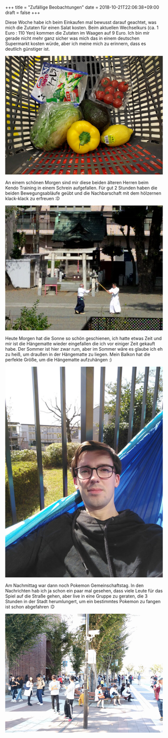 +++
title = "Zufällige Beobachtungen"
date = 2018-10-21T22:06:38+09:00
draft = false
+++

Diese Woche habe ich beim Einkaufen mal bewusst darauf geachtet, was mich die
Zutaten für einen Salat kosten. Beim aktuellen Wechselkurs (ca. 1 Euro : 110 Yen)
kommen die Zutaten im Waagen auf 9 Euro. Ich bin mir gerade nicht mehr ganz
sicher was mich das in einem deutschen Supermarkt kosten würde, aber ich meine
mich zu erinnern, dass es deutlich günstiger ist.

![Zutaten für Salat](/img/2018_10_21/salad.jpg)

An einem schönen Morgen sind mir diese beiden älteren Herren beim Kendo Training
in einem Schrein aufgefallen. Für gut 2 Stunden haben die beiden
Bewegungsabläufe geübt und die Nachbarschaft mit dem hölzernen klack-klack zu
erfreuen :D

![Kendo](/img/2018_10_21/practice.jpg)

Heute Morgen hat die Sonne so schön geschienen, ich hatte etwas Zeit und mir ist
die Hängematte wieder eingefallen die ich vor einiger Zeit gekauft habe. Der
Sommer ist hier zwar rum, aber im Sommer wäre es glaube ich eh zu heiß, um
draußen in der Hängematte zu liegen. Mein Balkon hat die perfekte Größe, um die
Hängematte aufzuhängen :)

![Hängematte](/img/2018_10_21/balcony.jpg)

Am Nachmittag war dann noch Pokemon Gemeinschaftstag. In den Nachrichten hab ich
ja schon ein paar mal gesehen, dass viele Leute für das Spiel auf die Straße
gehen, aber live in eine Gruppe zu geraten, die 3 Stunden in der Stadt
herumlungert, um ein bestimmtes Pokemon zu fangen ist schon abgefahren :D

![Pokemon](/img/2018_10_21/pokemon.jpg)
